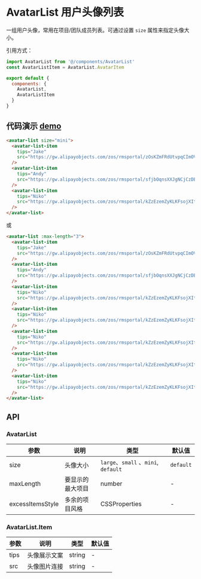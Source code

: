 # AvatarList 用户头像列表

一组用户头像，常用在项目/团队成员列表。可通过设置 `size` 属性来指定头像大小。

引用方式：

```javascript
import AvatarList from '@/components/AvatarList'
const AvatarListItem = AvatarList.AvatarItem

export default {
  components: {
    AvatarList,
    AvatarListItem
  }
}
```

## 代码演示 [demo](https://pro.loacg.com/test/home)

```html
<avatar-list size="mini">
  <avatar-list-item
    tips="Jake"
    src="https://gw.alipayobjects.com/zos/rmsportal/zOsKZmFRdUtvpqCImOVY.png"
  />
  <avatar-list-item
    tips="Andy"
    src="https://gw.alipayobjects.com/zos/rmsportal/sfjbOqnsXXJgNCjCzDBL.png"
  />
  <avatar-list-item
    tips="Niko"
    src="https://gw.alipayobjects.com/zos/rmsportal/kZzEzemZyKLKFsojXItE.png"
  />
</avatar-list>
```

或

```html
<avatar-list :max-length="3">
  <avatar-list-item
    tips="Jake"
    src="https://gw.alipayobjects.com/zos/rmsportal/zOsKZmFRdUtvpqCImOVY.png"
  />
  <avatar-list-item
    tips="Andy"
    src="https://gw.alipayobjects.com/zos/rmsportal/sfjbOqnsXXJgNCjCzDBL.png"
  />
  <avatar-list-item
    tips="Niko"
    src="https://gw.alipayobjects.com/zos/rmsportal/kZzEzemZyKLKFsojXItE.png"
  />
  <avatar-list-item
    tips="Niko"
    src="https://gw.alipayobjects.com/zos/rmsportal/kZzEzemZyKLKFsojXItE.png"
  />
  <avatar-list-item
    tips="Niko"
    src="https://gw.alipayobjects.com/zos/rmsportal/kZzEzemZyKLKFsojXItE.png"
  />
  <avatar-list-item
    tips="Niko"
    src="https://gw.alipayobjects.com/zos/rmsportal/kZzEzemZyKLKFsojXItE.png"
  />
  <avatar-list-item
    tips="Niko"
    src="https://gw.alipayobjects.com/zos/rmsportal/kZzEzemZyKLKFsojXItE.png"
  />
</avatar-list>
```

## API

### AvatarList

| 参数             | 说明             | 类型                                 | 默认值    |
| ---------------- | ---------------- | ------------------------------------ | --------- |
| size             | 头像大小         | `large`、`small` 、`mini`, `default` | `default` |
| maxLength        | 要显示的最大项目 | number                               | -         |
| excessItemsStyle | 多余的项目风格   | CSSProperties                        | -         |

### AvatarList.Item

| 参数 | 说明         | 类型   | 默认值 |
| ---- | ------------ | ------ | ------ |
| tips | 头像展示文案 | string | -      |
| src  | 头像图片连接 | string | -      |
